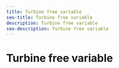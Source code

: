 ```yaml
---
title: Turbine free variable
seo-title: Turbine free variable
description: Turbine free variable
seo-description: Turbine free variable
---
```


# Turbine free variable